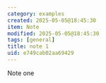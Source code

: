 ```yaml
---
category: examples
created: 2025-05-05@18:45:30
item: Note
modified: 2025-05-05@18:45:30
tags: [general]
title: note 1
uid: e749cab02aa69429
---
```


Note one
